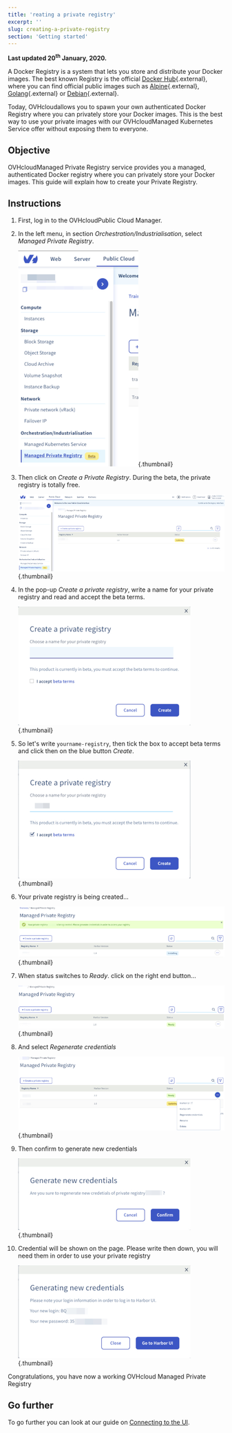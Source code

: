 ```yaml
---
title: 'reating a private registry'
excerpt: ''
slug: creating-a-private-registry
section: 'Getting started'
---
```


**Last updated 20<sup>th</sup> January, 2020.**

<style>
 pre {
     font-size: 14px;
 }
 pre.console {
   background-color: #300A24; 
   color: #ccc;
   font-family: monospace;
   padding: 5px;
   margin-bottom: 5px;
 }
 pre.console code {
   border: solid 0px transparent;
   color: #ccc;
   font-family: monospace !important;
   font-size: 0.75em;
 }
 .small {
     font-size: 0.75em;
 }
</style>


A Docker Registry is a system that lets you store and distribute your Docker images. The best known Registry is the official [Docker Hub](https://hub.docker.com/){.external}, where you can find official public images such as [Alpine](https://hub.docker.com/_/alpine){.external}, [Golang](https://hub.docker.com/_/golang){.external} or [Debian](https://hub.docker.com/_/debian){.external}.

Today, OVHcloudallows you to spawn your own authenticated Docker Registry where you can privately store your Docker images. This is the best way to use your private images with our OVHcloudManaged Kubernetes Service offer without exposing them to everyone.


## Objective

OVHcloudManaged Private Registry service provides you a managed, authenticated Docker registry where you can privately store your Docker images. This guide will explain how to create your Private Registry.

## Instructions

1. First, log in to the OVHcloudPublic Cloud Manager.

1. In the left menu, in section *Orchestration/Industrialisation*, select *Managed Private Registry*.

    ![Create a Private Registry](images/create-a-private-registry-001-s.jpg){.thumbnail}

1. Then click on *Create a Private Registry*. During the beta, the private registry is totally free.

    ![Create a Private Registry](images/create-a-private-registry-002-s.jpg){.thumbnail}


1. In the pop-up *Create a private registry*, write a name for your private registry and read and accept the beta terms.

    ![Create a Private Registry](images/create-a-private-registry-003-s.jpg){.thumbnail}

1. So let's write `yourname-registry`, then tick the box to accept beta terms and click then on the blue button *Create*.

    ![Create a Private Registry](images/create-a-private-registry-004-s.jpg){.thumbnail}


1. Your private registry is being created...

    ![Create a Private Registry](images/create-a-private-registry-005-s.jpg){.thumbnail}


1. When status switches to *Ready*. click on the right end button...

    ![Create a Private Registry](images/create-a-private-registry-006-s.jpg){.thumbnail}


1. And select *Regenerate credentials*

    ![Create a Private Registry](images/create-a-private-registry-007-s.jpg){.thumbnail}

1. Then confirm to generate new credentials    

    ![Create a Private Registry](images/create-a-private-registry-008-s.jpg){.thumbnail}

1. Credential will be shown on the page. Please write then down, you will need them in order to use your private registry

    ![Create a Private Registry](images/create-a-private-registry-009-s.jpg){.thumbnail}


Congratulations, you have now a working OVHcloud Managed Private Registry

## Go further

To go further you can look at our guide on [Connecting to the UI](../connecting-to-the-ui/).

